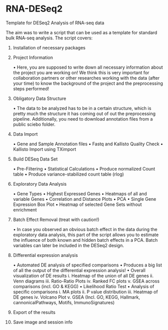 #  RNA-DESeq2
Template for DESeq2 Analysis of RNA-seq data

The aim was to write a script that can be used as a template for standard bulk RNA-seq analysis. The script covers:

1.  Installation of necessary packages

2.  Project Information

	•   Here, you are supposed to write down all necessary information about the project you are working on! We think this is very important for collaboration partners or other researches working with the data (after your time) to know the background of the project and the preprocessing steps performed!

3.  Obligatory Data Structure

	•   The data to be analyzed has to be in a certain structure, which is pretty much the structure it has coming out of out the preprocessing pipeline. Additionally, you need to download annotation files from a public sciebo folder.

4. Data Import
	
	•   Gene and Sample Annotation files
	•   Fastq and Kallisto Quality Check
	•   Kallisto Import using TXimport

5. Build DESeq Data Set
	
	•   Pre-Filtering
	•   Statistical Calculations
	•   Produce normalized Count table
	•   Produce variance-stabilized count table (rlog)

6. Exploratory Data Analysis
	
	•   Gene Types
	•   Highest Expressed Genes
	•   Heatmaps of all and variable Genes
	•   Correlation and Distance Plots
	•   PCA
	•   Single Gene Expression Box Plot
	•   Heatmap of selected Gene Sets without enrichment

7. Batch Effect Removal (treat with caution!)
	
	•   In case you observed an obvious batch effect in the data during the exploratory data analysis, this part of the script allows you to estimate the influence of both known and hidden batch effects in a PCA. Batch variables can later be included in the DESeq2 design.

8. Differential expression analysis

	•   Automated DE analysis of specified comparisons
	•   Produces a big list of all the output of the differential expression analysis!
	•   Overall visualization of DE results
		i.  Heatmap of the union of all DE genes
		ii. Venn diagrams
		iii. Ratio-Ratio Plots
		iv. Ranked FC plots
		v. GSEA across comparisons (incl. GO & KEGG)
	•   Likelihood Ratio Test
	•   Analysis of specific comparisons
		i. MA plots
		ii. P value distribution
		iii. Heatmap of DE genes
		iv. Volcano Plot
		v. GSEA (Incl. GO, KEGG, Hallmark, cannonicalPathways, Motifs, ImmunoSignatures)

9. Export of the results

10. Save image and session info
	 
